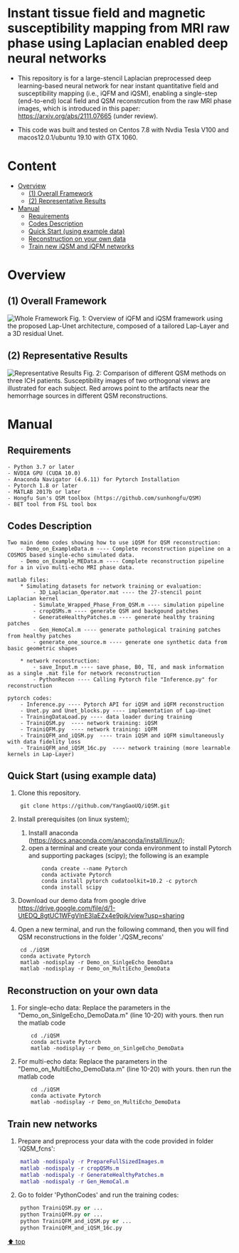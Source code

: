 # Instant tissue field and magnetic susceptibility mapping from MRI raw phase using Laplacian enabled deep neural networks

* This repository is for a large-stencil Laplacian preprocessed deep learning-based neural network for near instant quantitative field and susceptibility mapping (i.e., iQFM and iQSM), enabling a single-step (end-to-end) local field and QSM reconstrcution from the raw MRI phase images, which is introduced in this paper: https://arxiv.org/abs/2111.07665 (under review). 

- This code was built and tested on Centos 7.8 with Nvdia Tesla V100 and macos12.0.1/ubuntu 19.10 with GTX 1060. 

# Content
- [ Overview](#head1)
	- [(1) Overall Framework](#head2)
	- [(2) Representative Results](#head3)
- [ Manual](#head4) 
	- [Requirements](#head5)
    - [Codes Description](#head9)
	- [Quick Start (using example data)](#head6)
	- [Reconstruction on your own data](#head7)
	- [Train new iQSM and iQFM networks](#head8)

# <span id="head1"> Overview </span>

## <span id="head2">(1) Overall Framework </span>

![Whole Framework](https://github.com/sunhongfu/deepMRI/blob/master/iQSM/Figs/Figs_1.png)
Fig. 1: Overview of iQFM and iQSM framework using the proposed Lap-Unet architecture, composed of a tailored Lap-Layer and a 3D residual Unet.

## <span id="head3">(2) Representative Results </span>

![Representative Results](https://github.com/sunhongfu/deepMRI/blob/master/iQSM/Figs/Figs_2.png)
Fig. 2: Comparison of different QSM methods on three ICH patients. Susceptibility images of two orthogonal views are illustrated for each subject. Red arrows point to the artifacts near the hemorrhage sources in different QSM reconstructions. 

# <span id="head4"> Manual </span>

## <span id="head5"> Requirements </span>

    - Python 3.7 or later  
    - NVDIA GPU (CUDA 10.0)  
    - Anaconda Navigator (4.6.11) for Pytorch Installation
    - Pytorch 1.8 or later
    - MATLAB 2017b or later 
    - Hongfu Sun's QSM toolbox (https://github.com/sunhongfu/QSM)
    - BET tool from FSL tool box 

## <span id="head9"> Codes Description </span>
    
    Two main demo codes showing how to use iQSM for QSM reconstruction: 
        - Demo_on_ExampleData.m ---- Complete reconstruction pipeline on a COSMOS based single-echo simulated data. 
        - Demo_on_Example_MEData.m ---- Complete reconstruction pipeline for a in vivo multi-echo MRI phase data. 

    matlab files: 
        * Simulating datasets for network training or evaluation:
            - 3D_Laplacian_Operator.mat ---- the 27-stencil point Laplacian kernel
            - Simulate_Wrapped_Phase_From_QSM.m ---- simulation pipeline 
            - cropQSMs.m ---- generate QSM and backgound patches
            - GenerateHealthyPatches.m ---- generate healthy training patches
            - Gen_HemoCal.m ---- generate pathological training patches from healthy patches
            - generate_one_source.m ---- generate one synthetic data from basic geometric shapes
        
        * network reconstruction: 
            - save_Input.m ---- save phase, B0, TE, and mask information as a single .mat file for network reconstruction
            - PythonRecon ---- Calling Pytorch file "Inference.py" for reconstruction

    pytorch codes: 
        - Inference.py ---- Pytorch API for iQSM and iQFM reconstruction
        - Unet.py and Unet_blocks.py ---- implementation of Lap-Unet
        - TrainingDataLoad.py ---- data loader during training 
        - TrainiQSM.py  ---- network training: iQSM
        - TrainiQFM.py  ---- network training: iQFM
        - TrainiQFM_and_iQSM.py  ---- train iQSM and iQFM simultaneously with data fidelity loss 
        - TrainiQFM_and_iQSM_16c.py  ---- network training (more learnable kernels in Lap-Layer)

## <span id="head6"> Quick Start (using example data) </span>
1. Clone this repository. 

```
    git clone https://github.com/YangGaoUQ/iQSM.git
```
2. Install prerequisites (on linux system);
    1. Installl anaconda (https://docs.anaconda.com/anaconda/install/linux/); 
    2. open a terminal and create your conda environment to install Pytorch and supporting packages (scipy); the following is an example
        ```
            conda create --name Pytorch
            conda activate Pytorch 
            conda install pytorch cudatoolkit=10.2 -c pytorch
            conda install scipy
        ```
3. Download our demo data from google drive https://drive.google.com/file/d/1-UtEDQ_8gtUC1WFgVInE3IaEZx4e9pjk/view?usp=sharing 

3. Open a new terminal, and run the following command, then you will find QSM reconstructions in the folder './QSM_recons'
```
    cd ./iQSM
    conda activate Pytorch
    matlab -nodisplay -r Demo_on_SinlgeEcho_DemoData
    matlab -nodisplay -r Demo_on_MultiEcho_DemoData
```

## <span id="head7"> Reconstruction on your own data </span>

1. For single-echo data: 
    Replace the parameters in the "Demo_on_SinlgeEcho_DemoData.m" (line 10-20) with yours. 
    then run the matlab code
    ```
        cd ./iQSM
        conda activate Pytorch
        matlab -nodisplay -r Demo_on_SinlgeEcho_DemoData
    ```
2. For multi-echo data:
    Replace the parameters in the "Demo_on_MultiEcho_DemoData.m" (line 10-20) with yours. 
    then run the matlab code
    ```
        cd ./iQSM
        conda activate Pytorch
        matlab -nodisplay -r Demo_on_MultiEcho_DemoData
    ```

## <span id="head8"> Train new networks </span>
1. Prepare and preprocess your data with the code provided in folder 'iQSM_fcns':
```matlab
    matlab -nodispaly -r PrepareFullSizedImages.m 
    matlab -nodispaly -r cropQSMs.m 
    matlab -nodispaly -r GenerateHealthyPatches.m
    matlab -nodispaly -r Gen_HemoCal.m
```
2. Go to folder 'PythonCodes' and run the training codes: 

```python 
    python TrainiQSM.py or ...
    python TrainiQFM.py or ...
    python TrainiQFM_and_iQSM.py or ...
    python TrainiQFM_and_iQSM_16c.py 
```

[⬆ top](#readme)
